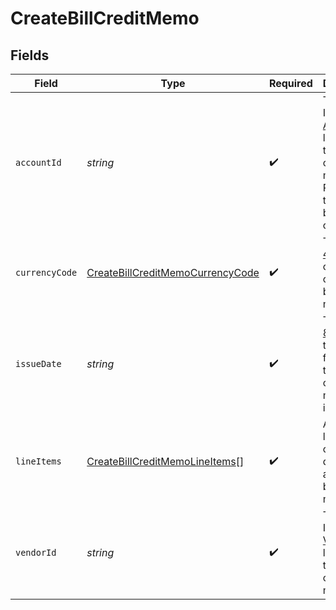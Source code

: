 # CreateBillCreditMemo


## Fields

| Field                                                                                                                         | Type                                                                                                                          | Required                                                                                                                      | Description                                                                                                                   |
| ----------------------------------------------------------------------------------------------------------------------------- | ----------------------------------------------------------------------------------------------------------------------------- | ----------------------------------------------------------------------------------------------------------------------------- | ----------------------------------------------------------------------------------------------------------------------------- |
| `accountId`                                                                                                                   | *string*                                                                                                                      | :heavy_check_mark:                                                                                                            | The Rutter ID of the [Account](/rest/version/accounts) linked to the bill credit memo. Represents the account being credited. |
| `currencyCode`                                                                                                                | [CreateBillCreditMemoCurrencyCode](../../models/shared/createbillcreditmemocurrencycode.md)                                   | :heavy_check_mark:                                                                                                            | The [ISO 4217](https://www.iso.org/iso-4217-currency-codes.html) currency code of the bill credit memo.                       |
| `issueDate`                                                                                                                   | *string*                                                                                                                      | :heavy_check_mark:                                                                                                            | The [ISO 8601](https://www.iso.org/iso-8601-date-and-time-format.html) timestamp for when the bill credit memo was issued.    |
| `lineItems`                                                                                                                   | [CreateBillCreditMemoLineItems](../../models/shared/createbillcreditmemolineitems.md)[]                                       | :heavy_check_mark:                                                                                                            | An array of line items containing details about the bill credit memo.                                                         |
| `vendorId`                                                                                                                    | *string*                                                                                                                      | :heavy_check_mark:                                                                                                            | The Rutter ID of the [Vendor](/rest/version/vendors) linked to the bill credit memo.                                          |